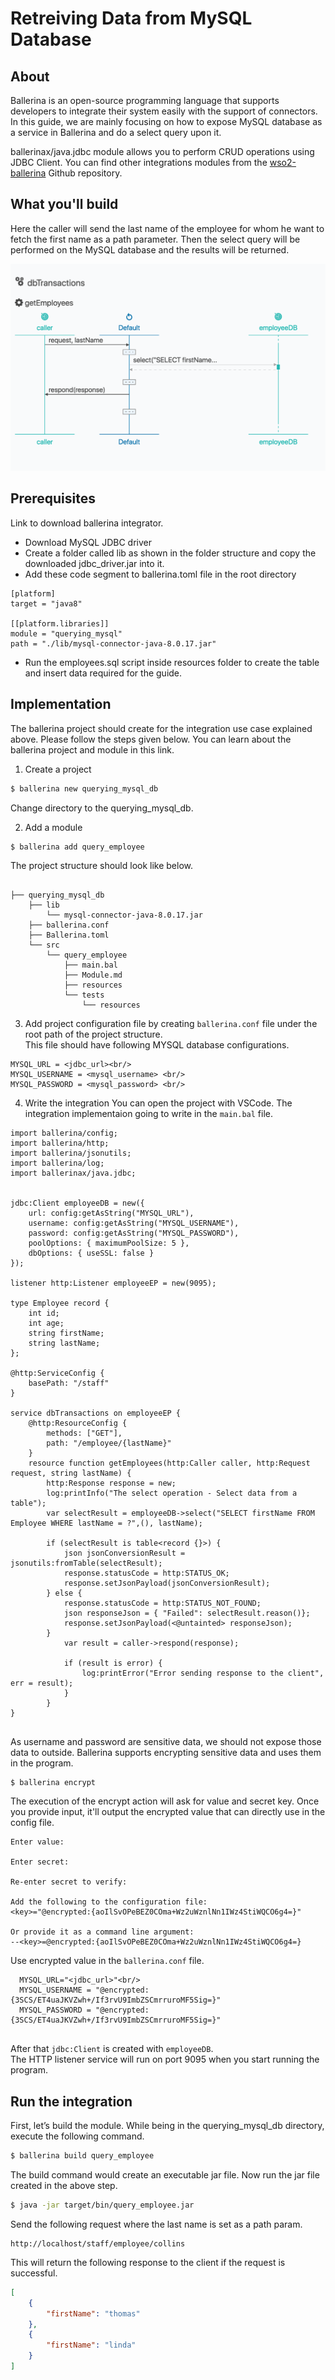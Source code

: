 # Retreiving Data from MySQL Database

## About 
Ballerina is an open-source programming language that supports developers to integrate their system easily with the support of connectors. In this guide, we are mainly focusing on how to expose MySQL database as a service in Ballerina and do a select query upon it.

ballerinax/java.jdbc module allows you to perform CRUD operations using JDBC Client. You can find other integrations modules from the [wso2-ballerina](https://github.com/wso2-ballerina) Github repository. 

## What you'll build

Here the caller will send the last name of the employee for whom he want to fetch the first name as a path parameter. Then the select query will be performed on the MySQL database and the results will be returned.

![querying mysql database](../../../../assets/img/querying-mysql.png)

## Prerequisites
Link to download ballerina integrator.

- Download MySQL JDBC driver
- Create a folder called lib as shown in the folder structure and copy the downloaded jdbc_driver.jar into it.
- Add these code segment to ballerina.toml file in the root directory

```ballerina
[platform]
target = "java8"

[[platform.libraries]]
module = "querying_mysql"
path = "./lib/mysql-connector-java-8.0.17.jar"
 ```
- Run the employees.sql script inside resources folder to create the table and insert data required for the guide.

## Implementation
The ballerina project should create for the integration use case explained above. Please follow the steps given below. You can learn about the ballerina project and module in this link.

1. Create a project
```bash
$ ballerina new querying_mysql_db
```
Change directory to the querying_mysql_db.

2. Add a module
```bash
$ ballerina add query_employee
```

The project structure should look like below.
```shell

├── querying_mysql_db
    ├── lib
        └── mysql-connector-java-8.0.17.jar
    ├── ballerina.conf    
    ├── Ballerina.toml
    └── src
        └── query_employee
            ├── main.bal
            ├── Module.md
            ├── resources
            └── tests
                └── resources
```

3. Add project configuration file by creating `ballerina.conf` file under the root path of the project structure. <br/>
This file should have following MYSQL database configurations.
```
MYSQL_URL = <jdbc_url><br/>
MYSQL_USERNAME = <mysql_username> <br/>
MYSQL_PASSWORD = <mysql_password> <br/>
```

4. Write the integration
You can open the project with VSCode. The integration implementaion going to write in the `main.bal` file.

``` ballerina
import ballerina/config;
import ballerina/http;
import ballerina/jsonutils;
import ballerina/log;
import ballerinax/java.jdbc;


jdbc:Client employeeDB = new({
    url: config:getAsString("MYSQL_URL"),
    username: config:getAsString("MYSQL_USERNAME"),
    password: config:getAsString("MYSQL_PASSWORD"),
    poolOptions: { maximumPoolSize: 5 },
    dbOptions: { useSSL: false }
});

listener http:Listener employeeEP = new(9095);

type Employee record {
    int id;
    int age;
    string firstName;
    string lastName;
};

@http:ServiceConfig {
    basePath: "/staff"
}

service dbTransactions on employeeEP {
    @http:ResourceConfig {
        methods: ["GET"],
        path: "/employee/{lastName}"
    }
    resource function getEmployees(http:Caller caller, http:Request request, string lastName) {
        http:Response response = new;
        log:printInfo("The select operation - Select data from a table");
        var selectResult = employeeDB->select("SELECT firstName FROM Employee WHERE lastName = ?",(), lastName);
       
        if (selectResult is table<record {}>) {
            json jsonConversionResult = jsonutils:fromTable(selectResult);
            response.statusCode = http:STATUS_OK;
            response.setJsonPayload(jsonConversionResult);      
        } else {
            response.statusCode = http:STATUS_NOT_FOUND;
            json responseJson = { "Failed": selectResult.reason()};
            response.setJsonPayload(<@untainted> responseJson);        
        }
            var result = caller->respond(response);

            if (result is error) {
                log:printError("Error sending response to the client", err = result);
            }
        }
}
        
```

As username and password are sensitive data, we should not expose those data to outside. Ballerina supports encrypting sensitive data and uses them in the program.

```shell
$ ballerina encrypt
```

The execution of the encrypt action will ask for value and secret key. Once you provide input, it'll output the encrypted value that can directly use in the config file.

```shell
Enter value:

Enter secret:

Re-enter secret to verify:

Add the following to the configuration file:
<key>="@encrypted:{aoIlSvOPeBEZ0COma+Wz2uWznlNn1IWz4StiWQCO6g4=}"

Or provide it as a command line argument:
--<key>=@encrypted:{aoIlSvOPeBEZ0COma+Wz2uWznlNn1IWz4StiWQCO6g4=}
```

Use encrypted value in the `ballerina.conf` file.

```
  MYSQL_URL="<jdbc_url>"<br/>
  MYSQL_USERNAME = "@encrypted:{3SCS/ET4uaJKVZwh+/If3rvU9ImbZSCmrruroMF5Sig=}"
  MYSQL_PASSWORD = "@encrypted:{3SCS/ET4uaJKVZwh+/If3rvU9ImbZSCmrruroMF5Sig=}"
 
```

After that `jdbc:Client` is  created with `employeeDB`.<br/>
The HTTP listener service will run on port 9095  when you start running the program.
    
## Run the integration
First, let’s build the module. While being in the querying_mysql_db directory, execute the following command.

```bash
$ ballerina build query_employee
```

The build command would create an executable jar file. Now run the jar file created in the above step.

```bash
$ java -jar target/bin/query_employee.jar
```

Send the following request where the last name is set as a path param.
```
http://localhost/staff/employee/collins
```

This will return the following response to the client if the request is successful.
```json
[
    {
        "firstName": "thomas"
    },
    {
        "firstName": "linda"
    }
]
```

